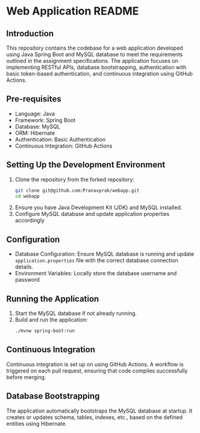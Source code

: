 # Web Application README

## Introduction
This repository contains the codebase for a web application developed using Java Spring Boot and MySQL database to meet the requirements outlined in the assignment specifications. The application focuses on implementing RESTful APIs, database bootstrapping, authentication with basic token-based authentication, and continuous integration using GitHub Actions.

## Pre-requisites
- Language: Java
- Framework: Spring Boot
- Database: MySQL
- ORM: Hibernate
- Authentication: Basic Authentication
- Continuous Integration: GitHub Actions

## Setting Up the Development Environment
1. Clone the repository from the forked repository:
   ```bash
   git clone git@github.com:Pranavprak/webapp.git
   cd webapp
   ```
2. Ensure you have Java Development Kit (JDK) and MySQL installed.
3. Configure MySQL database and update application properties accordingly

## Configuration
- Database Configuration: Ensure MySQL database is running and update `application.properties` file with the correct database connection details.
- Environment Variables: Locally store the database username and password

## Running the Application
1. Start the MySQL database if not already running.
2. Build and run the application:
   ```bash
   ./mvnw spring-boot:run
   ```

## Continuous Integration
Continuous integration is set up on using GitHub Actions. A workflow is triggered on each pull request, ensuring that code compiles successfully before merging.

## Database Bootstrapping
The application automatically bootstraps the MySQL database at startup. It creates or updates schema, tables, indexes, etc., based on the defined entities using Hibernate.
